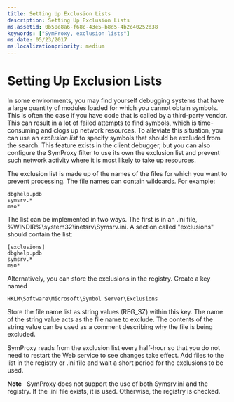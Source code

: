 ```yaml
---
title: Setting Up Exclusion Lists
description: Setting Up Exclusion Lists
ms.assetid: 0b50e8a6-f68c-43e5-b8d5-4b2c40252d38
keywords: ["SymProxy, exclusion lists"]
ms.date: 05/23/2017
ms.localizationpriority: medium
---
```


# Setting Up Exclusion Lists


In some environments, you may find yourself debugging systems that have a large quantity of modules loaded for which you cannot obtain symbols. This is often the case if you have code that is called by a third-party vendor. This can result in a lot of failed attempts to find symbols, which is time-consuming and clogs up network resources. To alleviate this situation, you can use an *exclusion list* to specify symbols that should be excluded from the search. This feature exists in the client debugger, but you can also configure the SymProxy filter to use its own the exclusion list and prevent such network activity where it is most likely to take up resources.

The exclusion list is made up of the names of the files for which you want to prevent processing. The file names can contain wildcards. For example:

```console
dbghelp.pdb
symsrv.*
mso*
```

The list can be implemented in two ways. The first is in an .ini file, %WINDIR%\\system32\\inetsrv\\Symsrv.ini. A section called "exclusions" should contain the list:

```console
[exclusions]
dbghelp.pdb
symsrv.*
mso*
```

Alternatively, you can store the exclusions in the registry. Create a key named

```text
HKLM\Software\Microsoft\Symbol Server\Exclusions
```

Store the file name list as string values (REG\_SZ) within this key. The name of the string value acts as the file name to exclude. The contents of the string value can be used as a comment describing why the file is being excluded.

SymProxy reads from the exclusion list every half-hour so that you do not need to restart the Web service to see changes take effect. Add files to the list in the registry or .ini file and wait a short period for the exclusions to be used.

**Note**   SymProxy does not support the use of both Symsrv.ini and the registry. If the .ini file exists, it is used. Otherwise, the registry is checked.

 

 

 





